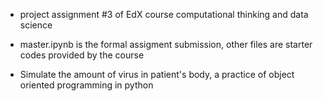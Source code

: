 - project assignment #3 of EdX course computational thinking and data science

- master.ipynb is the formal assigment submission, other files are starter codes provided by the course

- Simulate the amount of virus in patient's body, a practice of object oriented programming in python